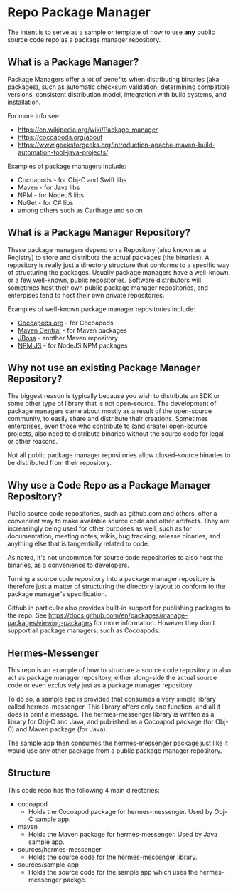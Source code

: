 # Repo Package Manager
The intent is to serve as a sample or template of how to use **any** public source code repo as a package manager repository.

## What is a Package Manager?
Package Managers offer a lot of benefits when distributing binaries (aka packages), such as automatic checksum validation, determining compatible versions, consistent distribution model, integration with build systems, and installation.

For more info see:
- https://en.wikipedia.org/wiki/Package_manager
- https://cocoapods.org/about
- https://www.geeksforgeeks.org/introduction-apache-maven-build-automation-tool-java-projects/

Examples of package managers include:
- Cocoapods - for Obj-C and Swift libs
- Maven - for Java libs
- NPM - for NodeJS libs
- NuGet - for C# libs
- among others such as Carthage and so on

## What is a Package Manager Repository?
These package managers depend on a Repository (also known as a Registry) to store and distribute the actual packages (the binaries). A repository is really just a directory structure that conforms to a specific way of structuring the packages. Usually package managers have a well-known, or a few well-known, public repositories. Software distributors will sometimes host their own public package manager repositories, and enterpises tend to host their own private repositories.

Examples of well-known package manager repositories include:
- [Cocoapods.org](https://cocoapods.org/) - for Cocoapods
- [Maven Central](https://search.maven.org/) - for Maven packages
- [JBoss](https://central.sonatype.org/) - another Maven repository
- [NPM JS](https://www.npmjs.com/package/repository) - for NodeJS NPM packages

## Why not use an existing Package Manager Repository?
The biggest reason is typically because you wish to distribute an SDK or some other type of library that is not open-source. The development of package managers came about mostly as a result of the open-source community, to easily share and distribute their creations. Sometimes enterprises, even those who contribute to (and create) open-source projects, also need to distribute binaries without the source code for legal or other reasons.

Not all public package manager repositories allow closed-source binaries to be distributed from their repository.

## Why use a Code Repo as a Package Manager Repository?
Public source code repositories, such as github.com and others, offer a convenient way to make available source code and other artifacts. They are increasingly being used for other purposes as well, such as for documentation, meeting notes, wikis, bug tracking, release binaries, and anything else that is tangentially related to code.

As noted, it's not uncommon for source code repositories to also host the binaries, as a convenience to developers.

Turning a source code repository into a package manager repository is therefore just a matter of structuring the directory layout to conform to the package manager's specification.

Github in particular also provides built-in support for publishing packages to the repo.  See https://docs.github.com/en/packages/manage-packages/viewing-packages for more information. However they don't support all package managers, such as Cocoapods. 

## Hermes-Messenger
This repo is an example of how to structure a source code repository to also act as package manager repository, either along-side the actual source code or even exclusively just as a package manager repository.

To do so, a sample app is provided that consumes a very simple library called hermes-messenger. This library offers only one function, and all it does is print a message. The hermes-messenger library is written as a library for Obj-C and Java, and published as a Cocoapod package (for Obj-C) and Maven package (for Java).

The sample app then consumes the hermes-messenger package just like it would use any other package from a public package manager repository.

## Structure
This code repo has the following 4 main directories:

- cocoapod
    - Holds the Cocoapod package for hermes-messenger. Used by Obj-C sample app.
- maven
    - Holds the Maven package for hermes-messenger. Used by Java sample app.
- sources/hermes-messenger
    - Holds the source code for the hermes-messenger library.
- sources/sample-app
    - Holds the source code for the sample app which uses the hermes-messenger packge.
